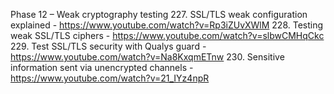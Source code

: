 Phase 12 – Weak cryptography testing
227. SSL/TLS weak configuration explained - https://www.youtube.com/watch?v=Rp3iZUvXWlM
228. Testing weak SSL/TLS ciphers - https://www.youtube.com/watch?v=slbwCMHqCkc
229. Test SSL/TLS security with Qualys guard - https://www.youtube.com/watch?v=Na8KxqmETnw
230. Sensitive information sent via unencrypted channels - https://www.youtube.com/watch?v=21_IYz4npR